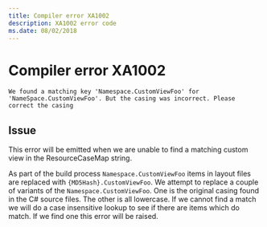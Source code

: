 ```yaml
---
title: Compiler error XA1002
description: XA1002 error code
ms.date: 08/02/2018
---
```

# Compiler error XA1002

```
We found a matching key 'Namespace.CustomViewFoo' for 'NameSpace.CustomViewFoo'. But the casing was incorrect. Please correct the casing
```

## Issue

This error will be emitted when we are unable to find a matching custom view in the 
ResourceCaseMap string. 

As part of the build process `Namespace.CustomViewFoo` items in layout files are
replaced with `{MD5Hash}.CustomViewFoo`. We attempt to replace a couple of variants
of the `Namespace.CustomViewFoo`. One is the original casing found in the C# source
files. The other is all lowercase. If we cannot find a match we will do a case 
insensitive lookup to see if there are items which do match. If we find one this 
error will be raised.